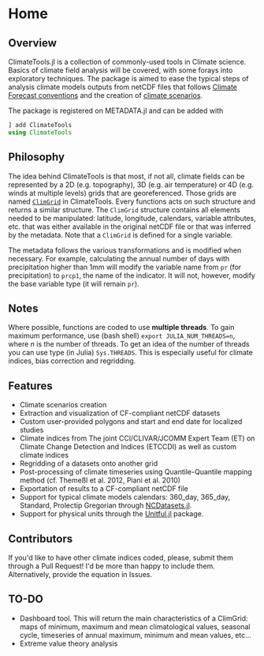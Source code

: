 # Home

## Overview

ClimateTools.jl is a collection of commonly-used tools in Climate science. Basics of climate field analysis will be covered, with some forays into exploratory techniques. The package is aimed to ease the typical steps of analysis climate models outputs from netCDF files that follows [Climate Forecast conventions](http://cfconventions.org/) and the creation of [climate scenarios](https://www.ouranos.ca/publication-scientifique/Guidebook-2016.pdf).

The package is registered on METADATA.jl and can be added with
```julia
] add ClimateTools
using ClimateTools
```

## Philosophy

The idea behind ClimateTools is that most, if not all, climate fields can be represented by a 2D (e.g. topography), 3D (e.g. air temperature) or 4D (e.g. winds at multiple levels) grids that are georeferenced. Those grids are named [`ClimGrid`](@ref) in ClimateTools. Every functions acts on such structure and returns a similar structure. The `ClimGrid` structure contains all elements needed to be manipulated: latitude, longitude, calendars, variable attributes, etc. that was either available in the original netCDF file or that was inferred by the metadata. Note that a `ClimGrid` is defined for a single variable.

The metadata follows the various transformations and is modified when necessary. For example, calculating the annual number of days with precipitation higher than 1mm will modify the variable name from `pr` (for precipitation) to `prcp1`, the name of the indicator. It will not, however, modify the base variable type (it will remain `pr`).

## Notes

Where possible, functions are coded to use **multiple threads**. To gain maximum performance, use (bash shell) `export JULIA_NUM_THREADS=n`, where _n_ is the number of threads. To get an idea of the number of threads you can use type (in Julia) `Sys.THREADS`. This is especially useful for climate indices, bias correction and regridding.

## Features

* Climate scenarios creation
* Extraction and visualization of CF-compliant netCDF datasets
* Custom user-provided polygons and start and end date for localized studies
* Climate indices from The joint CCl/CLIVAR/JCOMM Expert Team (ET) on Climate Change Detection and Indices (ETCCDI) as well as custom climate indices
* Regridding of a datasets onto another grid
* Post-processing of climate timeseries using Quantile-Quantile mapping method (cf. Themeßl et al. 2012, Piani et al. 2010)
* Exportation of results to a CF-compliant netCDF file
* Support for typical climate models calendars: 360_day, 365_day, Standard, Prolectip Gregorian through [NCDatasets.jl](https://github.com/Alexander-Barth/NCDatasets.jl).
* Support for physical units through the [Unitful.jl](https://github.com/ajkeller34/Unitful.jl) package.


## Contributors

If you'd like to have other climate indices coded, please, submit them through a Pull Request! I'd be more than happy to include them. Alternatively, provide the equation in Issues.

## TO-DO

* Dashboard tool. This will return the main characteristics of a ClimGrid: maps of minimum, maximum and mean climatological values, seasonal cycle, timeseries of annual maximum, minimum and mean values, etc...
* Extreme value theory analysis
